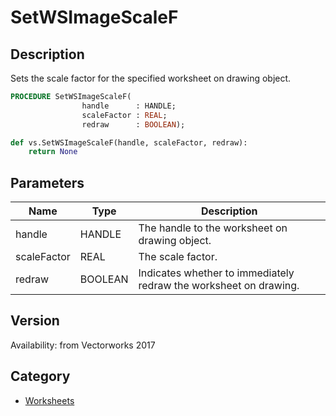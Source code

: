 # SetWSImageScaleF

## Description
Sets the scale factor for the specified worksheet on drawing object.

```pascal
PROCEDURE SetWSImageScaleF(
				handle      : HANDLE;
				scaleFactor : REAL;
				redraw      : BOOLEAN);
```

```python
def vs.SetWSImageScaleF(handle, scaleFactor, redraw):
    return None
```

## Parameters
|Name|Type|Description|
|---|---|---|
|handle|HANDLE|The handle to the worksheet on drawing object.|
|scaleFactor|REAL|The scale factor.|
|redraw|BOOLEAN|Indicates whether to immediately redraw the worksheet on drawing.|

## Version
Availability: from Vectorworks 2017

## Category
* [Worksheets](../Categories/Worksheets.md)
